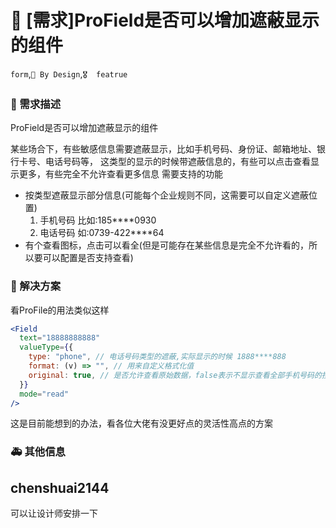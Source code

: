 # 👑 [需求]ProField是否可以增加遮蔽显示的组件

`form`,`🎨 By Design`,`🎖️  featrue`

### 🥰 需求描述

ProField是否可以增加遮蔽显示的组件

<!--
详细地描述需求，让大家都能理解
-->

某些场合下，有些敏感信息需要遮蔽显示，比如手机号码、身份证、邮箱地址、银行卡号、电话号码等，
这类型的显示的时候带遮蔽信息的，有些可以点击查看显示更多，有些完全不允许查看更多信息
需要支持的功能

- 按类型遮蔽显示部分信息(可能每个企业规则不同，这需要可以自定义遮蔽位置)
  1.  手机号码 比如:185\*\*\*\*0930
  2.  电话号码 如:0739-422\*\*\*\*64
- 有个查看图标，点击可以看全(但是可能存在某些信息是完全不允许看的，所以要可以配置是否支持查看)

### 🧐 解决方案

看ProFile的用法类似这样

```jsx
<Field
  text="18888888888"
  valueType={{
    type: "phone", // 电话号码类型的遮蔽,实际显示的时候 1888****888
    format: (v) => "", // 用来自定义格式化值
    original: true, // 是否允许查看原始数据，false表示不显示查看全部手机号码的按钮
  }}
  mode="read"
/>
```

这是目前能想到的办法，看各位大佬有没更好点的灵活性高点的方案

<!--
如果你有解决方案，在这里清晰地阐述
-->

### 🚑 其他信息

<!--
如截图等其他信息可以贴在这里
-->

## chenshuai2144

可以让设计师安排一下
